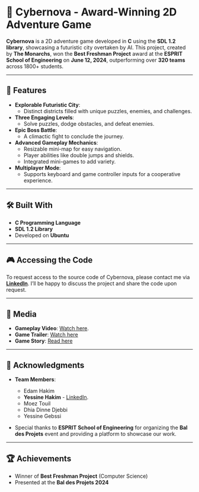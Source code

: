 # 🚀 Cybernova - Award-Winning 2D Adventure Game

**Cybernova** is a 2D adventure game developed in **C** using the **SDL 1.2 library**, showcasing a futuristic city overtaken by AI. This project, created by **The Monarchs**, won the **Best Freshman Project** award at the **ESPRIT School of Engineering** on **June 12, 2024**, outperforming over **320 teams** across 1800+ students.

---

## 🌟 Features
- **Explorable Futuristic City**:
  - Distinct districts filled with unique puzzles, enemies, and challenges.
- **Three Engaging Levels**:
  - Solve puzzles, dodge obstacles, and defeat enemies.
- **Epic Boss Battle**:
  - A climactic fight to conclude the journey.
- **Advanced Gameplay Mechanics**:
  - Resizable mini-map for easy navigation.
  - Player abilities like double jumps and shields.
  - Integrated mini-games to add variety.
- **Multiplayer Mode**:
  - Supports keyboard and game controller inputs for a cooperative experience.

---

## 🛠️ Built With
- **C Programming Language**
- **SDL 1.2 Library**
- Developed on **Ubuntu**

---

## 🎮 Accessing the Code

To request access to the source code of Cybernova, please contact me via **[LinkedIn](https://www.linkedin.com/in/yessinehakim/)**. I’ll be happy to discuss the project and share the code upon request.

---

## 🎥 Media
- **Gameplay Video**: [Watch here](https://drive.google.com/file/d/1KMyVjOlyzcToQ_QF9gGFoggQ_MqhyujK/view).
- **Game Trailer**: [Watch here](https://lnkd.in/d3hXgxmv)
- **Game Story**: [Read here](https://lnkd.in/dFAFD3jW)

---

## 🤝 Acknowledgments
- **Team Members**:  
  - Edam Hakim
  - **Yessine Hakim** - [LinkedIn](https://www.linkedin.com/in/yessinehakim/).
  - Moez Touil  
  - Dhia Dinne Djebbi  
  - Yessine Gebssi  

- Special thanks to **ESPRIT School of Engineering** for organizing the **Bal des Projets** event and providing a platform to showcase our work.

---

## 🏆 Achievements
- Winner of **Best Freshman Project** (Computer Science)  
- Presented at the **Bal des Projets 2024**

